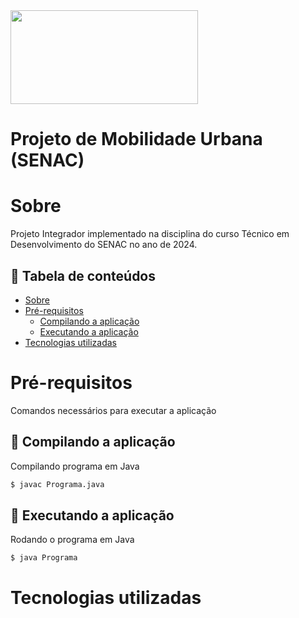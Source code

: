 <img src="https://useargo.com/wp-content/uploads/2019/10/Mobilidade-urbana-desafios-de-locomover-nos-principais-centros-urbanos.jpg" height="150" width="300" />

# Projeto de Mobilidade Urbana (SENAC)

Sobre
=====

Projeto Integrador implementado na disciplina do curso Técnico em Desenvolvimento do SENAC no ano de 2024.

📃 Tabela de conteúdos
-------------------

* [Sobre](#sobre)
* [Pré-requisitos](#pré-requisitos)
  * [Compilando a aplicação](#compilando-a-aplicação)
  * [Executando a aplicação](#executando-a-aplicação)
* [Tecnologias utilizadas](#tecnologias-utilizadas)

Pré-requisitos
==============
Comandos necessários para executar a aplicação

🚀 Compilando a aplicação
----------------------
Compilando programa em Java

```bash
$ javac Programa.java
```

🚀 Executando a aplicação
----------------------
Rodando o programa em Java

```bash
$ java Programa
```

Tecnologias utilizadas
======================

